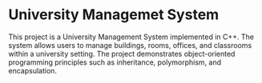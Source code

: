 <h1>University Managemet System</h1>

This project is a University Management System implemented in C++. The system allows users to manage buildings, rooms, offices, and classrooms within a university setting. The project demonstrates object-oriented programming principles such as inheritance, polymorphism, and encapsulation.
